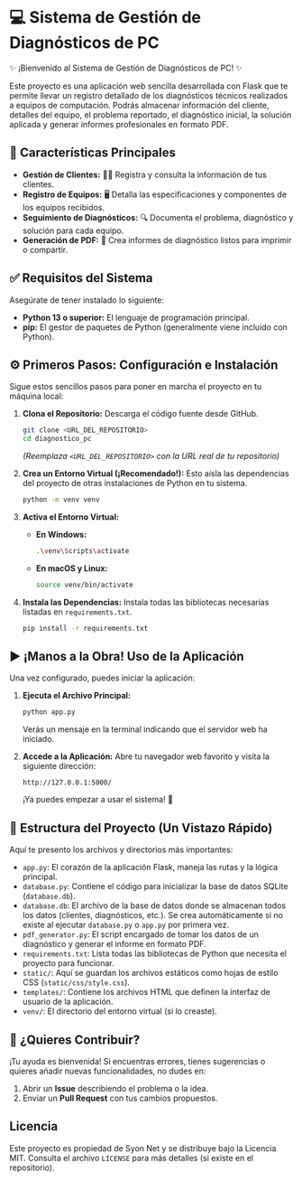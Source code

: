 # 💻 Sistema de Gestión de Diagnósticos de PC

✨ ¡Bienvenido al Sistema de Gestión de Diagnósticos de PC! ✨

Este proyecto es una aplicación web sencilla desarrollada con Flask que te permite llevar un registro detallado de los diagnósticos técnicos realizados a equipos de computación. Podrás almacenar información del cliente, detalles del equipo, el problema reportado, el diagnóstico inicial, la solución aplicada y generar informes profesionales en formato PDF.

## 🚀 Características Principales

*   **Gestión de Clientes:** 🧑‍💻 Registra y consulta la información de tus clientes.
*   **Registro de Equipos:** 🖥️ Detalla las especificaciones y componentes de los equipos recibidos.
*   **Seguimiento de Diagnósticos:** 🔍 Documenta el problema, diagnóstico y solución para cada equipo.
*   **Generación de PDF:** 📄 Crea informes de diagnóstico listos para imprimir o compartir.

## ✅ Requisitos del Sistema

Asegúrate de tener instalado lo siguiente:

*   **Python 13 o superior:** El lenguaje de programación principal.
*   **pip:** El gestor de paquetes de Python (generalmente viene incluido con Python).

## ⚙️ Primeros Pasos: Configuración e Instalación

Sigue estos sencillos pasos para poner en marcha el proyecto en tu máquina local:

1.  **Clona el Repositorio:** Descarga el código fuente desde GitHub.
    ```bash
    git clone <URL_DEL_REPOSITORIO>
    cd diagnostico_pc
    ```
    *(Reemplaza `<URL_DEL_REPOSITORIO>` con la URL real de tu repositorio)*

2.  **Crea un Entorno Virtual (¡Recomendado!):** Esto aísla las dependencias del proyecto de otras instalaciones de Python en tu sistema.
    ```bash
    python -m venv venv
    ```

3.  **Activa el Entorno Virtual:**
    *   **En Windows:**
        ```bash
        .\venv\Scripts\activate
        ```
    *   **En macOS y Linux:**
        ```bash
        source venv/bin/activate
        ```

4.  **Instala las Dependencias:** Instala todas las bibliotecas necesarias listadas en `requirements.txt`.
    ```bash
    pip install -r requirements.txt
    ```

## ▶️ ¡Manos a la Obra! Uso de la Aplicación

Una vez configurado, puedes iniciar la aplicación:

1.  **Ejecuta el Archivo Principal:**
    ```bash
    python app.py
    ```
    Verás un mensaje en la terminal indicando que el servidor web ha iniciado.

2.  **Accede a la Aplicación:** Abre tu navegador web favorito y visita la siguiente dirección:
    ```
    http://127.0.0.1:5000/
    ```
    ¡Ya puedes empezar a usar el sistema! 🎉

## 📂 Estructura del Proyecto (Un Vistazo Rápido)

Aquí te presento los archivos y directorios más importantes:

*   `app.py`: El corazón de la aplicación Flask, maneja las rutas y la lógica principal.
*   `database.py`: Contiene el código para inicializar la base de datos SQLite (`database.db`).
*   `database.db`: El archivo de la base de datos donde se almacenan todos los datos (clientes, diagnósticos, etc.). Se crea automáticamente si no existe al ejecutar `database.py` o `app.py` por primera vez.
*   `pdf_generator.py`: El script encargado de tomar los datos de un diagnóstico y generar el informe en formato PDF.
*   `requirements.txt`: Lista todas las bibliotecas de Python que necesita el proyecto para funcionar.
*   `static/`: Aquí se guardan los archivos estáticos como hojas de estilo CSS (`static/css/style.css`).
*   `templates/`: Contiene los archivos HTML que definen la interfaz de usuario de la aplicación.
*   `venv/`: El directorio del entorno virtual (si lo creaste).

## 🤝 ¿Quieres Contribuir?

¡Tu ayuda es bienvenida! Si encuentras errores, tienes sugerencias o quieres añadir nuevas funcionalidades, no dudes en:

1.  Abrir un **Issue** describiendo el problema o la idea.
2.  Enviar un **Pull Request** con tus cambios propuestos.

## Licencia

Este proyecto es propiedad de Syon Net y se distribuye bajo la Licencia MIT. Consulta el archivo `LICENSE` para más detalles (si existe en el repositorio).
